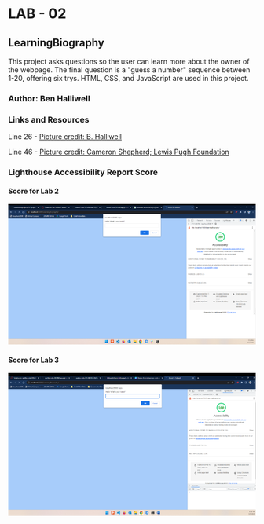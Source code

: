 # LAB - 02

## LearningBiography

This project asks questions so the user can learn more about the owner of the webpage. The final question is a "guess a number" sequence between 1-20, offering six trys. HTML, CSS, and JavaScript are used in this project.

### Author: Ben Halliwell

### Links and Resources

Line 26 - [Picture credit: B. Halliwell](https://beehoppyflowers.com/)

Line 46 - [Picture credit: Cameron Shepherd; Lewis Pugh Foundation](https://lewispughfoundation.org/)

### Lighthouse Accessibility Report Score

#### Score for Lab 2
![Lighthouse score Lab 2](css/img/website_outcome_Lab2_201.png)

#### Score for Lab 3
![Lighthouse score Lab3](css/img/LighthouseScoreLab3.png)